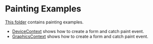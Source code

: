 # Painting Examples

[This folder](.) contains painting examples.

* [DeviceContext](DeviceContext/README.md) shows how to create a form and catch paint event.
* [GraphicsContext](DeviceContext/README.md) shows how to create a form and catch paint event.
